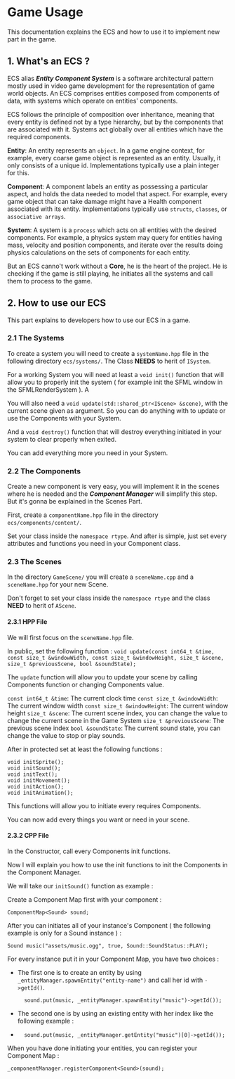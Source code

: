 # Game Usage

This documentation explains the ECS and how to use it to implement new part in the game.

## 1. What's an ECS ?

ECS alias ***Entity Component System*** is a software architectural pattern mostly used in video game development for the representation of game world objects. An ECS comprises entities composed from components of data, with systems which operate on entities' components.

ECS follows the principle of composition over inheritance, meaning that every entity is defined not by a type hierarchy, but by the components that are associated with it. Systems act globally over all entities which have the required components.

**Entity**: An entity represents an ```object```. In a game engine context, for example, every coarse game object is represented as an entity. Usually, it only consists of a unique id. Implementations typically use a plain integer for this.

**Component**: A component labels an entity as possessing a particular aspect, and holds the data needed to model that aspect. For example, every game object that can take damage might have a Health component associated with its entity. Implementations typically use ```structs```, ```classes```, or ```associative arrays```.

**System**: A system is a ```process``` which acts on all entities with the desired components. For example, a physics system may query for entities having mass, velocity and position components, and iterate over the results doing physics calculations on the sets of components for each entity.

But an ECS canno't work without a **Core**, he is the heart of the project. He is checking if the game is still playing, he initiates all the systems and call them to process to the game.

## 2. How to use our ECS

This part explains to developers how to use our ECS in a game.

### 2.1 The Systems
To create a system you will need to create a ```systemName.hpp``` file in the following directory ```ecs/systems/```. The Class **NEEDS** to herit of ```ISystem```.

For a working System you will need at least a ```void init()``` function that will allow you to properly init the system ( for example init the SFML window in the SFMLRenderSystem ). A

You will also need a ```void update(std::shared_ptr<IScene> &scene)```, with the current scene given as argument. So you can do anything with to update or use the Components with your System.

And a ```void destroy()``` function that will destroy everything initiated in your system to clear properly when exited.

You can add everything more you need in your System.

### 2.2 The Components

Create a new component is very easy, you will implement it in the scenes where he is needed and the ***Component Manager*** will simplify this step.
But it's gonna be explained in the Scenes Part.

First, create a ```componentName.hpp``` file in the directory ```ecs/components/content/```.

Set your class inside the ```namespace rtype```.
And after is simple, just set every attributes and functions you need in your Component class.

### 2.3 The Scenes

In the directory ```GameScene/``` you will create a ```sceneName.cpp``` and a ```sceneName.hpp``` for your new Scene.

Don't forget to set your class inside the ```namespace rtype``` and the class **NEED** to herit of ```AScene```.

#### 2.3.1 HPP File
We will first focus on the ```sceneName.hpp``` file.

In public, set the following function :
```void update(const int64_t &time, const size_t &windowWidth, const size_t &windowHeight, size_t &scene, size_t &previousScene, bool &soundState);```

The ```update``` function will allow you to update your scene by calling Components function or changing Components value.

```const int64_t &time```: The current clock time
```const size_t &windowWidth```: The current window width
```const size_t &windowHeight```: The current window height
```size_t &scene```: The current scene index, you can change the value to change the current scene in the Game System
```size_t &previousScene```: The previous scene index
```bool &soundState```: The current sound state, you can change the value to stop or play sounds.

After in protected set at least the following functions :

    void initSprite();
    void initSound();
    void initText();
    void initMovement();
    void initAction();
    void initAnimation();

This functions will allow you to initiate every requires Components.

You can now add every things you want or need in your scene.

#### 2.3.2 CPP File

In the Constructor, call every Components init functions.

Now I will explain you how to use the init functions to init the Components in the Component Manager.

We will take our ```initSound()``` function as example :

Create a Component Map first with your component :

    ComponentMap<Sound> sound;

After you can initiates all of your instance's Component ( the following example is only for a Sound instance ) :

    Sound music("assets/music.ogg", true, Sound::SoundStatus::PLAY);

For every instance put it in your Component Map, you have two choices :

- The first one is to create an entity by using ```_entityManager.spawnEntity("entity-name")``` and call her id with ```->getId()```.

        sound.put(music, _entityManager.spawnEntity("music")->getId());
- The second one is by using an existing entity with her index like the following example :
- 
        sound.put(music, _entityManager.getEntity("music")[0]->getId());

When you have done initiating your entities, you can register your Component Map :

    _componentManager.registerComponent<Sound>(sound);